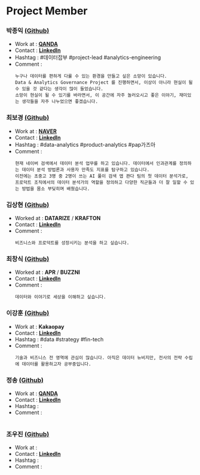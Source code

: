 # Project Member
### 박종익 [(Github)](https://github.com/jongikp)
  * Work at : [**QANDA**](https://team.mathpresso.com/)
  * Contact : [**LinkedIn**](https://www.linkedin.com/in/jongikpark/)
  * Hashtag : #데이터잡부 #project-lead #analytics-engineering
  * Comment :
    ```
    누구나 데이터를 편하게 다룰 수 있는 환경을 만들고 싶은 소망이 있습니다.   
    Data & Analytics Governance Project 를 진행하면서, 이상이 아니라 현실이 될 수 있을 것 같다는 생각이 많이 들었습니다.   
    소망이 현실이 될 수 있기를 바라면서, 이 공간에 자주 놀러오시고 좋은 이야기, 재미있는 생각들을 자주 나누었으면 좋겠습니다.
    ```

### 최보경 [(Github)](https://github.com/BokyungChoi)
  * Work at : [**NAVER**](https://medium.com/naver-dna-tech-blog)
  * Contact : [**LinkedIn**](https://www.linkedin.com/in/b-choi/)
  * Hashtag : #data-analytics #product-analytics #pap가즈아
  * Comment :
    ```
    현재 네이버 검색에서 데이터 분석 업무를 하고 있습니다. 데이터에서 인과관계를 정의하는 데이터 분석 방법론과 사용자 만족도 지표를 탐구하고 있습니다. 
    이전에는 초중고 3명 중 2명이 쓰는 AI 풀이 검색 앱 콴다 팀의 첫 데이터 분석가로,   
    프로덕트 조직에서의 데이터 분석가의 역할을 정의하고 다양한 직군들과 더 잘 일할 수 있는 방법을 몸소 부딪히며 배웠습니다.
    ```

### 김상현 [(Github)](https://github.com/jsaang)
  * Worked at : **DATARIZE** / **KRAFTON**
  * Contact : [**LinkedIn**](https://www.linkedin.com/in/jsaang/)
  * Comment :
    ```
    비즈니스와 프로덕트를 성장시키는 분석을 하고 싶습니다.
    ```

### 최창식 [(Github)](https://github.com/GraphTree)
  * Worked at : **APR** / **BUZZNI**
  * Contact : [**LinkedIn**](https://www.linkedin.com/in/changsikchoi/)
  * Comment :
    ```
    데이터와 이야기로 세상을 이해하고 싶습니다.
    ```

### 이강훈 [(Github)](https://github.com/Hooniing)
  * Work at : **Kakaopay**
  * Contact : [**LinkedIn**](https://www.linkedin.com/in/kanghoon-lee/)
  * Hashtag : #data #strategy #fin-tech
  * Comment :
    ```
    기술과 비즈니스 전 영역에 관심이 많습니다. 아직은 데이터 뉴비지만, 전사의 전략 수립에 데이터를 활용하고자 공부중입니다.
    ```

### 정송 [(Github)](https://github.com/andrejung)
  * Work at : [**QANDA**](https://team.mathpresso.com/)
  * Contact : [**LinkedIn**](https://www.linkedin.com/in/pine0527/)
  * Hashtag : 
  * Comment :
    ```
    
    ```

### 조우진 [(Github)](https://github.com/not-for-me)
  * Work at : 
  * Contact : [**LinkedIn**](https://www.linkedin.com/in/notforme/)
  * Hashtag : 
  * Comment :
    ```
    
    ```
